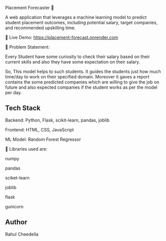 Placement Forecaster 🚀

A web application that leverages a machine learning model to predict student placement outcomes, including potential salary, target companies, and recommended upskilling time.

🌟 Live Demo: https://placement-forecast.onrender.com

🔗 Problem Statement:

Every Student have some curiosity to check their salary based on their current skills and also they have some expectation on their salary.

So, This model helps to such students. It guides the students just how much time/day to work on their specified domain. Moreover it gaves a report contains
the some predicted companies which are willing to give the job on future and also expected companies if the student works as per the model per day.

## Tech Stack

Backend: Python, Flask, scikit-learn, pandas, joblib

Frontend: HTML, CSS, JavaScript

ML Model: Random Forest Regressor

🤖 Libraries used are:

numpy

pandas

sciket-learn

joblib

flask

gunicorn

## Author

Rahul Cheedella
